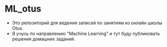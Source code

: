 # ML_otus
- Это репозиторий для ведения записей по занятиям из онлайн школы Otus.
- Я учусь по направлению "Machine Learning" и тут буду публиковать решения домашних заданий.
